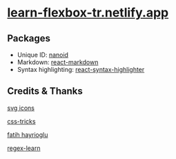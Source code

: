 # [learn-flexbox-tr.netlify.app](https://learn-flexbox-tr.netlify.app/)

## Packages

- Unique ID: [nanoid](https://www.npmjs.com/package/nanoid)
- Markdown: [react-markdown](https://www.npmjs.com/package/react-markdown)
- Syntax highlighting: [react-syntax-highlighter](https://www.npmjs.com/package/react-syntax-highlighter)

## Credits  & Thanks

[svg icons](https://drawkit.gumroad.com/l/sBrtV?recommended_by=library)

[css-tricks](https://css-tricks.com)

[fatih hayrioglu](https://fatihhayrioglu.com/)

[regex-learn](https://regexlearn.com/)